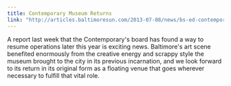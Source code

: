 ```yaml
---
title: Contemporary Museum Returns
link: "http://articles.baltimoresun.com/2013-07-08/news/bs-ed-contemporary-mseum-20130708_1_contemporary-museum-george-ciscle-lisa-corrin"
---
```


A report last week that the Contemporary's board has found a way to resume operations later this year is exciting news. Baltimore's art scene benefited enormously from the creative energy and scrappy style the museum brought to the city in its previous incarnation, and we look forward to its return in its original form as a floating venue that goes wherever necessary to fulfill that vital role.